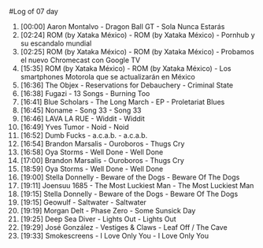#Log of 07 day

1. [00:00] Aaron Montalvo - Dragon Ball GT - Sola Nunca Estarás
1. [02:24] ROM (by Xataka México) - ROM (by Xataka México) - Pornhub y su escandalo mundial
1. [02:25] ROM (by Xataka México) - ROM (by Xataka México) - Probamos el nuevo Chromecast con Google TV
1. [15:35] ROM (by Xataka México) - ROM (by Xataka México) - Los smartphones Motorola que se actualizarán en México
1. [16:36] The Objex - Reservations for Debauchery - Criminal State
1. [16:38] Fugazi - 13 Songs - Burning Too
1. [16:41] Blue Scholars - The Long March - EP - Proletariat Blues
1. [16:45] Noname - Song 33 - Song 33
1. [16:46] LAVA LA RUE - Widdit - Widdit
1. [16:49] Yves Tumor - Noid - Noid
1. [16:52] Dumb Fucks - a.c.a.b. - a.c.a.b.
1. [16:54] Brandon Marsalis - Ouroboros - Thugs Cry
1. [16:58] Oya Storms - Well Done - Well Done
1. [17:00] Brandon Marsalis - Ouroboros - Thugs Cry
1. [18:59] Oya Storms - Well Done - Well Done
1. [19:00] Stella Donnelly - Beware of the Dogs - Beware Of The Dogs
1. [19:11] Joensuu 1685 - The Most Luckiest Man - The Most Luckiest Man
1. [19:15] Stella Donnelly - Beware of the Dogs - Beware Of The Dogs
1. [19:15] Geowulf - Saltwater - Saltwater
1. [19:19] Morgan Delt - Phase Zero - Some Sunsick Day
1. [19:25] Deep Sea Diver - Lights Out - Lights Out
1. [19:29] José González - Vestiges & Claws - Leaf Off / The Cave
1. [19:33] Smokescreens - I Love Only You - I Love Only You
